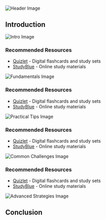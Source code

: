 # 


![Header Image](https://fal.media/files/koala/TQUHosHy93nrj2T57T5jz.png)

## Introduction


![Intro Image](https://fal.media/files/tiger/30cXD80J3sCTNce9_M2ax.png)



### Recommended Resources
- [Quizlet](https://quizlet.com/) - Digital flashcards and study sets
- [StudyBlue](https://www.studyblue.com/) - Online study materials


![Fundamentals Image](https://fal.media/files/kangaroo/DF40PsF6NhIsRMXBIAopG.png)



### Recommended Resources
- [Quizlet](https://quizlet.com/) - Digital flashcards and study sets
- [StudyBlue](https://www.studyblue.com/) - Online study materials


![Practical Tips Image](https://fal.media/files/rabbit/ES6T1Zw-Qn6klgBEuKO3p.png)



### Recommended Resources
- [Quizlet](https://quizlet.com/) - Digital flashcards and study sets
- [StudyBlue](https://www.studyblue.com/) - Online study materials


![Common Challenges Image](https://fal.media/files/monkey/ob0G9HwJwbkZ3k0AnEu8v.png)



### Recommended Resources
- [Quizlet](https://quizlet.com/) - Digital flashcards and study sets
- [StudyBlue](https://www.studyblue.com/) - Online study materials


![Advanced Strategies Image](https://fal.media/files/panda/fSZBESRh-1kFM2VmFjozH.png)

## Conclusion

